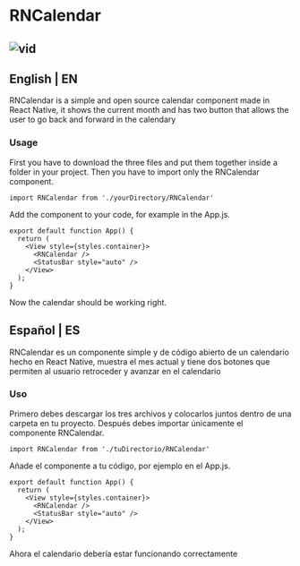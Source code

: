 # RNCalendar
![vid](https://github.com/iBManu/RNCalendar/assets/70716864/1d9f5696-7252-45e4-9563-aaa588e4e737)
---
## English | EN
RNCalendar is a simple and open source calendar component made in React Native, it shows the current month and has two button that allows the user to go back and forward in the calendary
### Usage
First you have to download the three files and put them together inside a folder in your project.
Then you have to import only the RNCalendar component.
```
import RNCalendar from './yourDirectory/RNCalendar'
```
Add the component to your code, for example in the App.js.
```
export default function App() {
  return (
    <View style={styles.container}>
      <RNCalendar />
      <StatusBar style="auto" />
    </View>
  );
}
```
Now the calendar should be working right.

## Español | ES
RNCalendar es un componente simple y de código abierto de un calendario hecho en React Native, muestra el mes actual y tiene dos botones que permiten al usuario retroceder y avanzar en el calendario
### Uso
Primero debes descargar los tres archivos y colocarlos juntos dentro de una carpeta en tu proyecto.
Después debes importar únicamente el componente RNCalendar.
```
import RNCalendar from './tuDirectorio/RNCalendar'
```
Añade el componente a tu código, por ejemplo en el App.js.
```
export default function App() {
  return (
    <View style={styles.container}>
      <RNCalendar />
      <StatusBar style="auto" />
    </View>
  );
}
```
Ahora el calendario debería estar funcionando correctamente
